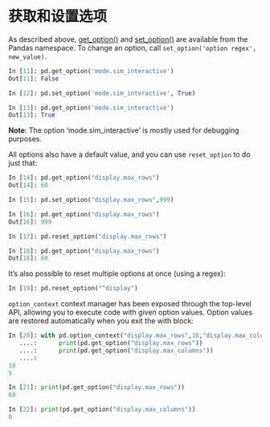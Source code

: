 # 获取和设置选项

As described above, [get_option()](http://Pandas.pydata.org/Pandas-docs/stable/generated/Pandas.get_option.html#Pandas.get_option) and [set_option()](http://Pandas.pydata.org/Pandas-docs/stable/generated/Pandas.set_option.html#Pandas.set_option) are available from the Pandas namespace. To change an option, call ``set_option('option regex', new_value)``.

```python
In [11]: pd.get_option('mode.sim_interactive')
Out[11]: False

In [12]: pd.set_option('mode.sim_interactive', True)

In [13]: pd.get_option('mode.sim_interactive')
Out[13]: True
```

**Note**: The option ‘mode.sim_interactive’ is mostly used for debugging purposes.

All options also have a default value, and you can use ``reset_option`` to do just that:

```python
In [14]: pd.get_option("display.max_rows")
Out[14]: 60

In [15]: pd.set_option("display.max_rows",999)

In [16]: pd.get_option("display.max_rows")
Out[16]: 999

In [17]: pd.reset_option("display.max_rows")

In [18]: pd.get_option("display.max_rows")
Out[18]: 60
```

It’s also possible to reset multiple options at once (using a regex):

```python
In [19]: pd.reset_option("^display")
```

``option_context`` context manager has been exposed through the top-level API, allowing you to execute code with given option values. Option values are restored automatically when you exit the with block:

```python
In [20]: with pd.option_context("display.max_rows",10,"display.max_columns", 5):
   ....:      print(pd.get_option("display.max_rows"))
   ....:      print(pd.get_option("display.max_columns"))
   ....: 
10
5

In [21]: print(pd.get_option("display.max_rows"))
60

In [22]: print(pd.get_option("display.max_columns"))
0
```